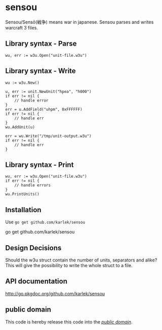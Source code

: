 sensou
======
Sensou/Sensō(戦争) means war in japanese. Sensou parses and writes warcraft 3 files.

Library syntax - Parse
-------------

	wu, err := w3u.Open("unit-file.w3u")

Library syntax - Write
--------------

	wu := w3u.New()

	u, err := unit.NewUnit("hpea", "h000")
	if err != nil {
		// handle error
	}
	err = u.AddField("uhpm", 0xFFFFFF)
	if err != nil {
		// handle err
	}
	wu.AddUnit(u)

	err = wu.Write("/tmp/unit-output.w3u")
	if err != nil {
		// handle err
	}

Library syntax - Print
--------------

	wu, err := w3u.Open("unit-file.w3u")
	if err != nil {
		// handle errors
	}
	wu.PrintUnits()

Installation
------------
Use `go get github.com/karlek/sensou`

   go get github.com/karlek/sensou

Design Decisions
----------------
Should the w3u struct contain the number of units, separators and alike?
This will give the possibility to write the whole struct to a file.

API documentation
-----------------
http://go.pkgdoc.org/github.com/karlek/sensou

public domain
-------------
This code is hereby release this code into the *[public domain][]*.

[public domain]: https://creativecommons.org/publicdomain/zero/1.0/
